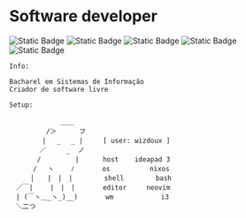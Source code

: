 # Software developer

![Static Badge](https://img.shields.io/badge/shell-4EAA25?style=for-the-badge)
![Static Badge](https://img.shields.io/badge/git-F05032?style=for-the-badge)
![Static Badge](https://img.shields.io/badge/c-A8B9CC?style=for-the-badge)
![Static Badge](https://img.shields.io/badge/javascript-F7DF1E?style=for-the-badge)
![Static Badge](https://img.shields.io/badge/python-3776AB?style=for-the-badge)
```
Info:

Bacharel em Sistemas de Informação
Criador de software livre

Setup:

             ＿＿     
　　 　　　/＞　    フ   
　　　　　| 　_　 _ |     [ user: wizdoux ]
　 　　　／     _  ノ      
　　 　 /　　　 　 |      host    ideapad 3
　　　 /　 ヽ　　 ﾉ       os          nixos
　 　 │　　|　|　|        shell        bash 
　／￣|　　 |　|　|       editor     neovim 
　| (￣ヽ＿_ヽ_)__)       wm            i3 
　＼二つ
```

